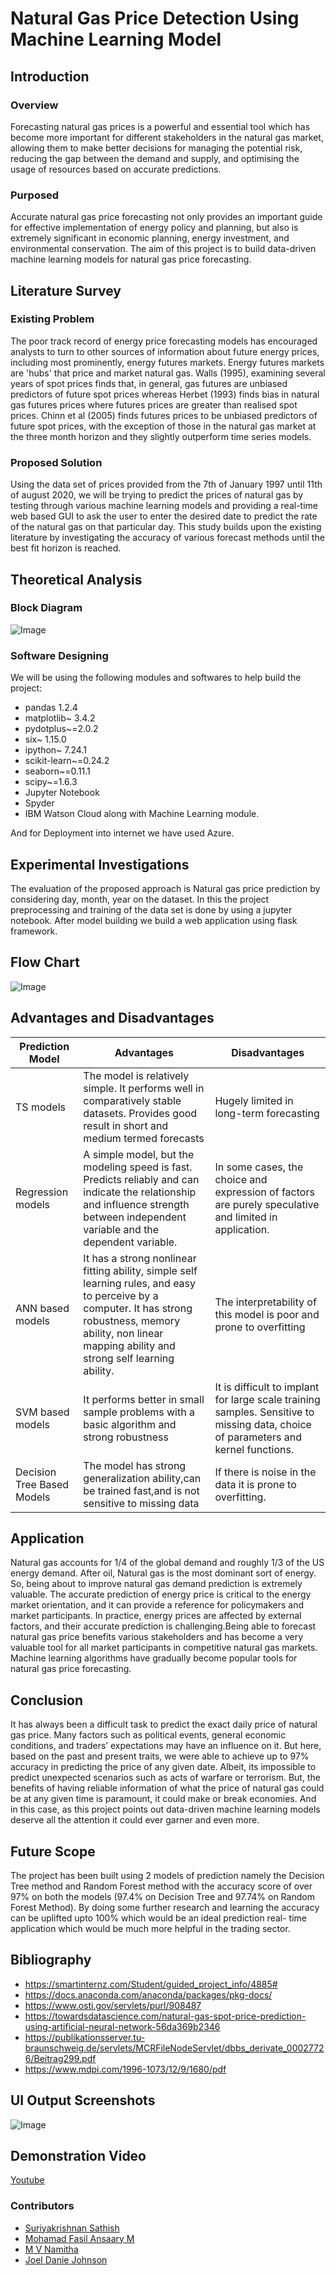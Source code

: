 # Natural Gas Price Detection Using Machine Learning Model

## Introduction
### Overview
Forecasting natural gas prices is a powerful and essential tool which has become more important for different stakeholders in the natural gas market, allowing them to make better decisions for managing the potential risk, reducing the gap between the demand and supply, and optimising the usage of resources based on accurate predictions.
 
### Purposed
Accurate natural gas price forecasting not only provides an important guide for effective implementation of energy policy and planning, but also is extremely significant in economic planning, energy investment, and environmental conservation. 
The aim of this project is to build data-driven machine learning models for natural gas price forecasting.

## Literature Survey
### Existing Problem
The poor track record of energy price forecasting models has encouraged analysts to turn to other sources of information about future energy prices, including most prominently, energy futures markets. Energy futures markets are 'hubs' that price and market natural gas. Walls (1995), examining several years of spot prices finds that, in general, gas futures are unbiased predictors of future spot prices whereas Herbet (1993) finds bias in natural gas futures prices where futures prices are greater than realised spot prices. Chinn et al (2005) finds futures prices to be unbiased predictors of future spot prices, with the exception of those in the natural gas market at the three month horizon and they slightly outperform time series models.
### Proposed Solution
Using the data set of prices provided from the 7th of January 1997 until 11th of august 2020, we will be trying to predict the prices of natural gas by testing through various machine learning models and providing a real-time web based GUI to ask the user to enter the desired date to predict the rate of the natural gas on that particular day. This study builds upon the existing literature by investigating the accuracy of various forecast methods until the best fit horizon is reached.

## Theoretical Analysis
### Block Diagram
![Image](https://github.com/smartinternz02/SI-GuidedProject-4884-1627462177/blob/main/Images/Technical%20Architecture.png)
### Software Designing
We will be using the following modules and softwares to help build the project:
- pandas 1.2.4
- matplotlib~ 3.4.2
- pydotplus~=2.0.2
- six~ 1.15.0
- ipython~ 7.24.1
- scikit-learn~=0.24.2
- seaborn~=0.11.1
- scipy~=1.6.3
- Jupyter Notebook
- Spyder
- IBM Watson Cloud along with Machine Learning module.

And for Deployment into internet we have used Azure.

## Experimental Investigations

The evaluation of the proposed approach is Natural gas price prediction by considering day, month, year on the dataset.
In this the project preprocessing and training of the data set is done by using a jupyter notebook.
After model building we build a web application using flask framework.

## Flow Chart
![Image](https://github.com/smartinternz02/SI-GuidedProject-4884-1627462177/blob/main/Images/Flow%20chart.png)

## Advantages and Disadvantages
| Prediction Model  | Advantages | Disadvantages |
| ------------- | ------------- | ------------- |
| TS models  | The model is relatively simple. It performs well in comparatively stable datasets. Provides good result in short and medium termed forecasts  | Hugely limited in long-term forecasting |
| Regression models  | A simple model, but the modeling speed is fast. Predicts reliably and can indicate the relationship and influence strength between independent variable and the dependent variable.  | In some cases, the choice and expression of factors are purely speculative and limited in application. |
| ANN based models  | It has a strong nonlinear fitting ability, simple self learning rules, and easy to perceive by a computer. It has strong robustness, memory ability, non linear mapping ability and strong self learning ability. | The interpretability of this model is poor and prone to overfitting |
| SVM based models  | It performs better in small sample problems with a basic algorithm and strong robustness | It is difficult to implant for large scale training samples. Sensitive to missing data, choice of parameters and kernel functions. |
| Decision Tree Based Models | The model has strong generalization ability,can be trained fast,and is not sensitive to missing data | If there is noise in the data it is prone to overfitting. |

## Application
Natural gas accounts for 1/4 of the global demand and roughly 1/3 of the US energy demand. After oil, Natural gas is the most dominant sort of energy. So, being about to improve natural gas demand prediction is extremely valuable.
The accurate prediction of energy price is critical to the energy market orientation, and it can provide a reference for policymakers and market participants. In practice, energy prices are affected by external factors, and their accurate prediction is challenging.Being able to forecast natural gas price benefits various stakeholders and has become a very valuable tool for all market participants in competitive natural gas markets. Machine learning algorithms have gradually become popular tools for natural gas price forecasting.

## Conclusion
It has always been a difficult task to predict the exact daily price of natural gas price. Many factors such as political events, general economic conditions, and traders’ expectations may have an influence on it. But here, based on the past and present traits, we were able to achieve up to 97% accuracy in predicting the price of any given date. Albeit, its impossible to predict unexpected scenarios such as acts of warfare or terrorism. But, the benefits of having reliable information of what the price of natural gas could be at any given time is paramount, it could make or break economies. And in this case, as this project points out data-driven machine learning models deserve all the attention it could ever garner and even more.

## Future Scope
The project has been built using 2 models of prediction namely the Decision Tree method and Random Forest method with the accuracy score of over 97% on both the models (97.4% on Decision Tree and 97.74% on Random Forest Method). By doing some further research and learning the accuracy can be uplifted upto 100% which would be an ideal prediction real- time application which would be much more helpful in the trading sector.

## Bibliography
- https://smartinternz.com/Student/guided_project_info/4885#
- https://docs.anaconda.com/anaconda/packages/pkg-docs/
- https://www.osti.gov/servlets/purl/908487
- https://towardsdatascience.com/natural-gas-spot-price-prediction-using-artificial-neural-network-56da369b2346
- https://publikationsserver.tu-braunschweig.de/servlets/MCRFileNodeServlet/dbbs_derivate_00027726/Beitrag299.pdf
- https://www.mdpi.com/1996-1073/12/9/1680/pdf
## UI Output Screenshots
![Image](https://github.com/smartinternz02/SI-GuidedProject-4884-1627462177/blob/main/Images/UI%20Image.png)

## Demonstration Video
[Youtube](https://youtu.be/_51qygjXQ2E)

### Contributors
- [Suriyakrishnan Sathish](https://github.com/suriya-1403)
- [Mohamad Fasil Ansaary M](https://github.com/FasilCR7)
- [M V Namitha](https://github.com/MakamNamitha)
- [Joel Danie Johnson](https://github.com/Joeldanie)

